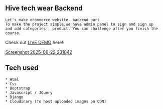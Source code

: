 ## Hive tech wear Backend

```
Let's make ecommerce website. backend part
To make the project simple,we have admin panel to sign and sign up
and add categories , product. You can challenge after you finish the course.
```
Check out [LIVE DEMO](https://hivetechwearbackend.onrender.com) here!!

[Screenshot 2025-06-22 231842](https://github.com/user-attachments/assets/62823117-1918-449d-a99d-6ae370d418a1)

## Tech used
```
* Html
* Css
* Bootstrap
* Javascript / JQuery
* Django
* Cloudinary (To host uploaded images on CDN)
```


